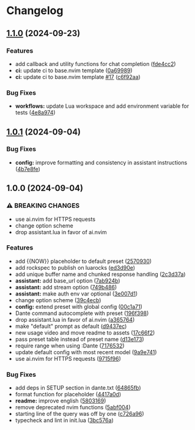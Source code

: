 # Changelog

## [1.1.0](https://github.com/S1M0N38/dante.nvim/compare/v1.0.1...v1.1.0) (2024-09-23)


### Features

* add callback and utility functions for chat completion ([fde4cc2](https://github.com/S1M0N38/dante.nvim/commit/fde4cc2605558ea6d538a08c8d0304af9d7b2f8d))
* **ci:** update ci to base.nvim template ([0a69989](https://github.com/S1M0N38/dante.nvim/commit/0a699892eaba75409f972f86344f06b954722801))
* **ci:** update ci to base.nvim template [#17](https://github.com/S1M0N38/dante.nvim/issues/17) ([c6f92aa](https://github.com/S1M0N38/dante.nvim/commit/c6f92aad4919e87e27ce3d76f7b750fc6bf0781e))


### Bug Fixes

* **workflows:** update Lua workspace and add environment variable for tests ([4e8a974](https://github.com/S1M0N38/dante.nvim/commit/4e8a9748d62001ace537bf6faed23601e6b6f310))

## [1.0.1](https://github.com/S1M0N38/dante.nvim/compare/v1.0.0...v1.0.1) (2024-09-04)


### Bug Fixes

* **config:** improve formatting and consistency in assistant instructions ([4b7e8fe](https://github.com/S1M0N38/dante.nvim/commit/4b7e8fe3e2366904352534dc705d5f743c6b7375))

## 1.0.0 (2024-09-04)


### ⚠ BREAKING CHANGES

* use ai.nvim for HTTPS requests
* change option scheme
* drop assistant.lua in favor of ai.nvim

### Features

* add {{NOW}} placeholder to default preset ([2570930](https://github.com/S1M0N38/dante.nvim/commit/257093060e5256050f222240732f52ede629cefd))
* add rockspec to publish on luarocks ([ed3d90e](https://github.com/S1M0N38/dante.nvim/commit/ed3d90e4023846c521a99c902ade6653aa30a4a6))
* add unique buffer name and chunked response handling ([2c3d37a](https://github.com/S1M0N38/dante.nvim/commit/2c3d37a5d14ca47a404c26db83815bdc840ddc72))
* **assistant:** add base_url option ([7ab924b](https://github.com/S1M0N38/dante.nvim/commit/7ab924bb27b5384d0c4bf38e56b22d9c407ad0c5))
* **assistant:** add stream option ([749b486](https://github.com/S1M0N38/dante.nvim/commit/749b486cba481f894a44a6c8a4217641122476ab))
* **assistant:** make auth env var optional ([3e007d1](https://github.com/S1M0N38/dante.nvim/commit/3e007d10433adaa9e72adbf9afb859b930d0d3a1))
* change option scheme ([39c4ecb](https://github.com/S1M0N38/dante.nvim/commit/39c4ecb9998cd0de8a89947f6f153da66128b540))
* **config:** extend preset with global config ([00c1a71](https://github.com/S1M0N38/dante.nvim/commit/00c1a71b5f60d82b56010b1861185123bb03d75e))
* Dante command autocomplete with preset ([196f398](https://github.com/S1M0N38/dante.nvim/commit/196f398c740d4a5543b1805bca91a62461da92e0))
* drop assistant.lua in favor of ai.nvim ([a365764](https://github.com/S1M0N38/dante.nvim/commit/a365764a469fb570543e502230f38da6bc00a871))
* make "default" prompt as default ([d9437ec](https://github.com/S1M0N38/dante.nvim/commit/d9437ec09a0a5bb6975f91169e5182fd03d423e6))
* new usage video and move readme to assets ([17c66f2](https://github.com/S1M0N38/dante.nvim/commit/17c66f2248abc22a2695b0f6bbd1d8f4fc1aa2e4))
* pass preset table instead of preset name ([d13e173](https://github.com/S1M0N38/dante.nvim/commit/d13e17318a174db9bb363a5db8cf46448690a703))
* require range when using :Dante ([7176532](https://github.com/S1M0N38/dante.nvim/commit/7176532ba6c2b6355313541ac87af8422c626420))
* update default config with most recent model ([9a9e741](https://github.com/S1M0N38/dante.nvim/commit/9a9e7415012da0d5d86f1a325df280b58bf0de96))
* use ai.nvim for HTTPS requests ([9715f96](https://github.com/S1M0N38/dante.nvim/commit/9715f9673524e685e5f6e149f425cb49dcd455c8))


### Bug Fixes

* add deps in SETUP section in dante.txt ([64865fb](https://github.com/S1M0N38/dante.nvim/commit/64865fbf18e21ebf4aba6479274ad0bb7957e016))
* format function for placeholder ([4417a0d](https://github.com/S1M0N38/dante.nvim/commit/4417a0dc769226be3df93406d48f6a3b8053db17))
* **readme:** improve english ([5803169](https://github.com/S1M0N38/dante.nvim/commit/580316938fd84f2c2758102a1bda9467a27b64ea))
* remove deprecated nvim functions ([5abf004](https://github.com/S1M0N38/dante.nvim/commit/5abf0045363b04d592f36993e4507b8997d4f094))
* starting line of the query was off by one ([c726a96](https://github.com/S1M0N38/dante.nvim/commit/c726a9699f742cba925dab9cf4551218d0137178))
* typecheck and lint in init.lua ([3bc576a](https://github.com/S1M0N38/dante.nvim/commit/3bc576a6a23bfc4307c097a77713e9ba86aa43dd))
